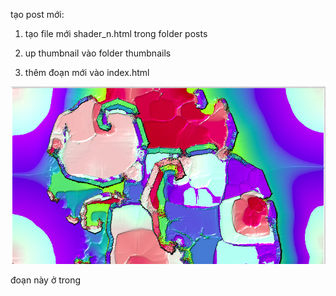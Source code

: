 tạo post mới:
1. tạo file mới shader_n.html trong folder posts


2. up thumbnail vào folder thumbnails
3. thêm đoạn mới vào index.html
<a href="posts/second-shader.html" class="thumbnail">
    <img src="thumbnails/second-shader.jpg" alt="Second Shader Thumbnail">
</a>

đoạn này ở trong <div class="grid">
